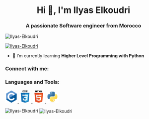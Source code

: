 <h1 align="center">Hi 👋, I'm Ilyas Elkoudri</h1>
<h3 align="center">A passionate Software engineer from Morocco</h3>

<p align="left"> <img src="https://komarev.com/ghpvc/?username=Ilyas-Elkoudri&label=Profile%20views&color=0e75b6&style=flat" alt="Ilyas-Elkoudri" /> </p>

<p align="left"> <a href="https://github.com/ryo-ma/github-profile-trophy"><img src="https://github-profile-trophy.vercel.app/?username=Ilyas-Elkoudri" alt="Ilyas-Elkoudri" /></a> </p>

- 🌱 I’m currently learning **Higher Level Programming with Python**

<h3 align="left">Connect with me:</h3>
<p align="left">
</p>

<h3 align="left">Languages and Tools:</h3>
<p align="left"> 
<a href="https://www.cprogramming.com/" target="_blank" rel="noreferrer"> <img src="https://raw.githubusercontent.com/devicons/devicon/master/icons/c/c-original.svg" alt="c" width="40" height="40"/> </a> 
<a href="https://www.w3schools.com/css/" target="_blank" rel="noreferrer"> <img src="https://raw.githubusercontent.com/devicons/devicon/master/icons/css3/css3-original-wordmark.svg" alt="css3" width="40" height="40"/> </a> 
<a href="https://www.w3.org/html/" target="_blank" rel="noreferrer"> <img src="https://raw.githubusercontent.com/devicons/devicon/master/icons/html5/html5-original-wordmark.svg" alt="html5" width="40" height="40"/> </a> 
<a href="https://www.python.org" target="_blank" rel="noreferrer"> <img src="https://raw.githubusercontent.com/devicons/devicon/master/icons/python/python-original.svg" alt="python" width="40" height="40"/> </a> 
</p>

<p><img align="left" src="https://github-readme-stats.vercel.app/api/top-langs?username=Ilyas-Elkoudri&show_icons=true&locale=en&layout=compact" alt="Ilyas-Elkoudri" /></p>

<p> <img align="center" src="https://github-readme-stats.vercel.app/api?username=Ilyas-Elkoudri&show_icons=true&locale=en" alt="Ilyas-Elkoudri" /></p>
